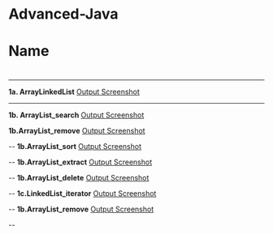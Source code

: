 # Advanced-Java
# Name 
#
#
#

---

**1a. ArrayLinkedList** 
[Output Screenshot](https://github.com/harshitha-dbangeraa035/Advanced-Java/blob/main/ArraylistLinkedlistdemo/ArrayLinkedList.png)<br>

---
**1b. ArrayList_search** 
[Output Screenshot](https://github.com/harshitha-dbangeraa035/Advanced-Java/blob/main/ArraylistLinkedlistdemo/ArrayList_search.png)<br>

**1b.ArrayList_remove**
[Output Screenshot](https://github.com/harshitha-dbangeraa035/Advanced-Java/blob/main/ArraylistLinkedlistdemo/ArrayList_remove.png)<br>

--
**1b.ArrayList_sort**
[Output Screenshot](https://github.com/harshitha-dbangeraa035/Advanced-Java/blob/main/ArraylistLinkedlistdemo/Arraylist_sort.png)<br>

--
**1b.ArrayList_extract**
[Output Screenshot]()<br>

--
**1b.ArrayList_delete**
[Output Screenshot]()<br>

--
**1c.LinkedList_iterator**
[Output Screenshot]()<br>

--
**1b.ArrayList_remove**
[Output Screenshot]()<br>

--





